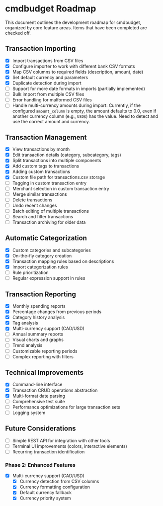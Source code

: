 # cmdbudget Roadmap

This document outlines the development roadmap for cmdbudget, organized by core feature areas. Items that have been completed are checked off.

## Transaction Importing

- [x] Import transactions from CSV files
- [x] Configure importer to work with different bank CSV formats
- [x] Map CSV columns to required fields (description, amount, date)
- [x] Set default currency and parameters
- [x] Duplicate detection during import
- [ ] Support for more date formats in imports (partially implemented)
- [ ] Bulk import from multiple CSV files
- [ ] Error handling for malformed CSV files
- [ ] Handle multi-currency amounts during import: Currently, if the configured `amount_column` is empty, the amount defaults to 0.0, even if another currency column (e.g., `USD$`) has the value. Need to detect and use the correct amount and currency.

## Transaction Management

- [x] View transactions by month
- [x] Edit transaction details (category, subcategory, tags)
- [x] Split transactions into multiple components
- [x] Add custom tags to transactions
- [x] Adding custom transactions
- [x] Custom file path for transactions.csv storage
- [ ] Tagging in custom transaction entry
- [ ] Merchant selection in custom transaction entry
- [ ] Merge similar transactions
- [ ] Delete transactions
- [ ] Undo recent changes
- [ ] Batch editing of multiple transactions
- [ ] Search and filter transactions
- [ ] Transaction archiving for older data

## Automatic Categorization

- [x] Custom categories and subcategories
- [x] On-the-fly category creation
- [x] Transaction mapping rules based on descriptions
- [x] Import categorization rules
- [ ] Rule prioritization
- [ ] Regular expression support in rules

## Transaction Reporting

- [x] Monthly spending reports
- [x] Percentage changes from previous periods
- [x] Category history analysis
- [x] Tag analysis
- [x] Multi-currency support (CAD/USD)
- [ ] Annual summary reports
- [ ] Visual charts and graphs
- [ ] Trend analysis
- [ ] Customizable reporting periods
- [ ] Complex reporting with filters

## Technical Improvements

- [x] Command-line interface
- [x] Transaction CRUD operations abstraction
- [x] Multi-format date parsing
- [ ] Comprehensive test suite
- [ ] Performance optimizations for large transaction sets
- [ ] Logging system

## Future Considerations

- [ ] Simple REST API for integration with other tools
- [ ] Terminal UI improvements (colors, interactive elements)
- [ ] Recurring transaction identification

### Phase 2: Enhanced Features
- [x] Multi-currency support (CAD/USD)
  - [x] Currency detection from CSV columns
  - [x] Currency formatting configuration
  - [x] Default currency fallback
  - [x] Currency priority system
